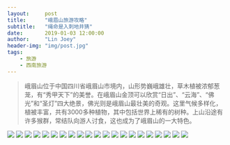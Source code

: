 ```yaml
---
layout:     post
title:      "峨眉山旅游攻略"
subtitle:   "绳命是入刺地井猜"
date:       2019-01-03 12:00:00
author:     "Lin Joey"
header-img: "img/post.jpg"
tags:
    - 旅游
    - 西南旅游
---
```

>峨眉山位于中国四川省峨眉山市境内，山形势巍峨雄壮，草木植被浓郁葱茏，有“秀甲天下”的美誉。在峨眉山金顶可以欣赏“日出”、“云海”、“佛光”和“圣灯”四大绝景，佛光则是峨眉山最壮美的奇观。这里气候多样化，植被丰富，共有3000多种植物，其中包括世界上稀有的树种。上山沿途有许多猴群，常结队向游人讨食，这也成为了峨眉山的一大特色。

![](https://linjoey-image.oss-cn-beijing.aliyuncs.com/我是驴友-峨眉山旅游攻略_页面_01.jpg)
![](https://linjoey-image.oss-cn-beijing.aliyuncs.com/我是驴友-峨眉山旅游攻略_页面_02.jpg)
![](https://linjoey-image.oss-cn-beijing.aliyuncs.com/我是驴友-峨眉山旅游攻略_页面_03.jpg)
![](https://linjoey-image.oss-cn-beijing.aliyuncs.com/我是驴友-峨眉山旅游攻略_页面_04.jpg)
![](https://linjoey-image.oss-cn-beijing.aliyuncs.com/我是驴友-峨眉山旅游攻略_页面_05.jpg)
![](https://linjoey-image.oss-cn-beijing.aliyuncs.com/我是驴友-峨眉山旅游攻略_页面_06.jpg)
![](https://linjoey-image.oss-cn-beijing.aliyuncs.com/我是驴友-峨眉山旅游攻略_页面_07.jpg)
![](https://linjoey-image.oss-cn-beijing.aliyuncs.com/我是驴友-峨眉山旅游攻略_页面_08.jpg)
![](https://linjoey-image.oss-cn-beijing.aliyuncs.com/我是驴友-峨眉山旅游攻略_页面_09.jpg)
![](https://linjoey-image.oss-cn-beijing.aliyuncs.com/我是驴友-峨眉山旅游攻略_页面_10.jpg)
![](https://linjoey-image.oss-cn-beijing.aliyuncs.com/我是驴友-峨眉山旅游攻略_页面_11.jpg)
![](https://linjoey-image.oss-cn-beijing.aliyuncs.com/我是驴友-峨眉山旅游攻略_页面_12.jpg)
![](https://linjoey-image.oss-cn-beijing.aliyuncs.com/我是驴友-峨眉山旅游攻略_页面_13.jpg)
![](https://linjoey-image.oss-cn-beijing.aliyuncs.com/我是驴友-峨眉山旅游攻略_页面_14.jpg)
![](https://linjoey-image.oss-cn-beijing.aliyuncs.com/我是驴友-峨眉山旅游攻略_页面_15.jpg)
![](https://linjoey-image.oss-cn-beijing.aliyuncs.com/我是驴友-峨眉山旅游攻略_页面_16.jpg)
![](https://linjoey-image.oss-cn-beijing.aliyuncs.com/我是驴友-峨眉山旅游攻略_页面_17.jpg)
![](https://linjoey-image.oss-cn-beijing.aliyuncs.com/我是驴友-峨眉山旅游攻略_页面_18.jpg)
![](https://linjoey-image.oss-cn-beijing.aliyuncs.com/我是驴友-峨眉山旅游攻略_页面_19.jpg)
![](https://linjoey-image.oss-cn-beijing.aliyuncs.com/我是驴友-峨眉山旅游攻略_页面_20.jpg)
![](https://linjoey-image.oss-cn-beijing.aliyuncs.com/我是驴友-峨眉山旅游攻略_页面_21.jpg)
